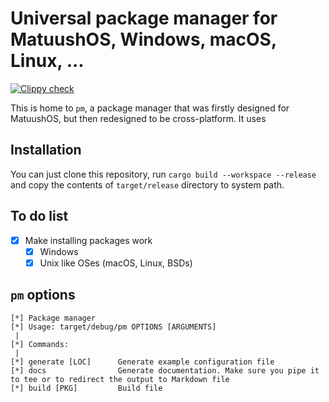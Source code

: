 # Universal package manager for MatuushOS, Windows, macOS, Linux, ...
[![Clippy check](https://github.com/MatuushOS/pm/actions/workflows/clippy.yml/badge.svg)](https://github.com/MatuushOS/pm/actions/workflows/clippy.yml)

This is home to `pm`, a package manager that was firstly designed for MatuushOS, but then redesigned to be cross-platform. It uses 

## Installation

You can just clone this repository, run `cargo build --workspace --release` and copy the contents of `target/release` directory to system path.

## To do list
- [x] Make installing packages work
  - [x] Windows
  - [x] Unix like OSes (macOS, Linux, BSDs)

## `pm` options

```
[*] Package manager
[*] Usage: target/debug/pm OPTIONS [ARGUMENTS]
 |  
[*] Commands:
 |  
[*] generate [LOC]      Generate example configuration file
[*] docs                Generate documentation. Make sure you pipe it to tee or to redirect the output to Markdown file
[*] build [PKG]         Build file

```